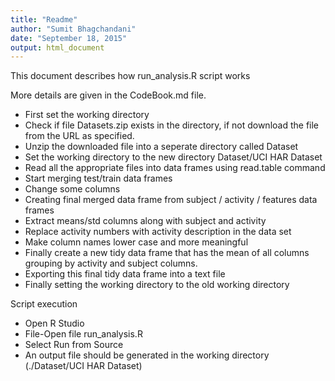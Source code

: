 ```yaml
---
title: "Readme"
author: "Sumit Bhagchandani"
date: "September 18, 2015"
output: html_document
---
```


This document describes how run_analysis.R script works

More details are given in the CodeBook.md file.

- First set the working directory
- Check if file Datasets.zip exists in the directory, if not download the file from the URL as specified.
- Unzip the downloaded file into a seperate directory called Dataset
- Set the working directory to the new directory Dataset/UCI HAR Dataset
- Read all the appropriate files into data frames using read.table command
- Start merging test/train data frames
- Change some columns
- Creating final merged data frame from subject / activity / features data frames
- Extract means/std columns along with subject and activity
- Replace activity numbers with activity description in the data set
- Make column names lower case and more meaningful
- Finally create a new tidy data frame  that has the mean of all columns grouping by activity and subject columns.
- Exporting this final tidy data frame into a text file
- Finally setting the working directory to the old working directory

Script execution

- Open R Studio
- File-Open file run_analysis.R
- Select Run from Source
- An output file should be generated in the working directory (./Dataset/UCI HAR Dataset)
